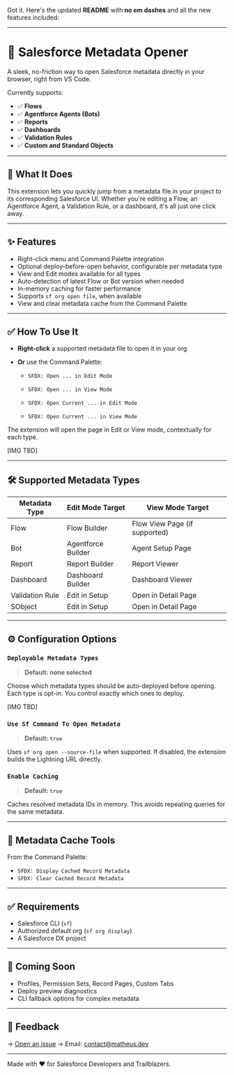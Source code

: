 Got it. Here's the updated **README** with **no em dashes** and all the new features included:

---

# 🚀 Salesforce Metadata Opener

A sleek, no-friction way to open Salesforce metadata directly in your browser, right from VS Code.

Currently supports:

- ✅ **Flows**
- ✅ **Agentforce Agents (Bots)**
- ✅ **Reports**
- ✅ **Dashboards**
- ✅ **Validation Rules**
- ✅ **Custom and Standard Objects**

---

## 🧠 What It Does

This extension lets you quickly jump from a metadata file in your project to its corresponding Salesforce UI. Whether you're editing a Flow, an Agentforce Agent, a Validation Rule, or a dashboard, it's all just one click away.

---

## ✨ Features

- Right-click menu and Command Palette integration
- Optional deploy-before-open behavior, configurable per metadata type
- View and Edit modes available for all types
- Auto-detection of latest Flow or Bot version when needed
- In-memory caching for faster performance
- Supports `sf org open file`, when available
- View and clear metadata cache from the Command Palette

---

## ✅ How To Use It

- **Right-click** a supported metadata file to open it in your org
- **Or** use the Command Palette:

  - `SFDX: Open ... in Edit Mode`
  - `SFDX: Open ... in View Mode`

  - `SFDX: Open Current ... in Edit Mode`
  - `SFDX: Open Current ... in View Mode`

The extension will open the page in Edit or View mode, contextually for each type.

[IMG TBD]

---

## 🛠️ Supported Metadata Types

| Metadata Type   | Edit Mode Target   | View Mode Target              |
| --------------- | ------------------ | ----------------------------- |
| Flow            | Flow Builder       | Flow View Page (if supported) |
| Bot             | Agentforce Builder | Agent Setup Page              |
| Report          | Report Builder     | Report Viewer                 |
| Dashboard       | Dashboard Builder  | Dashboard Viewer              |
| Validation Rule | Edit in Setup      | Open in Detail Page           |
| SObject         | Edit in Setup      | Open in Detail Page           |

---

## ⚙️ Configuration Options

### `Deployable Metadata Types`

> **Default: none selected**

Choose which metadata types should be auto-deployed before opening.
Each type is opt-in. You control exactly which ones to deploy.

[IMG TBD]

### `Use Sf Command To Open Metadata`

> **Default: `true`**

Uses `sf org open --source-file` when supported. If disabled, the extension builds the Lightning URL directly.

### `Enable Caching`

> **Default: `true`**

Caches resolved metadata IDs in memory. This avoids repeating queries for the same metadata.

---

## 💾 Metadata Cache Tools

From the Command Palette:

- `SFDX: Display Cached Record Metadata`
- `SFDX: Clear Cached Record Metadata`

---

## ✅ Requirements

- Salesforce CLI (`sf`)
- Authorized default org (`sf org display`)
- A Salesforce DX project

---

## 🔮 Coming Soon

- Profiles, Permission Sets, Record Pages, Custom Tabs
- Deploy preview diagnostics
- CLI fallback options for complex metadata

---

## 📣 Feedback

→ [Open an issue](https://github.com/gitmatheus/sf-metadata-opener/issues)
→ Email: [contact@matheus.dev](mailto:contact@matheus.dev)

---

Made with ❤️ for Salesforce Developers and Trailblazers.
